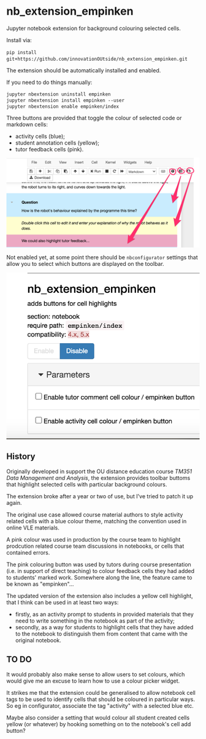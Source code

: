 # nb_extension_empinken
Jupyter notebook extension for background colouring selected cells.



Install via:

`pip install git+https://github.com/innovationOUtside/nb_extension_empinken.git`

The extension should be automatically installed and enabled.

If you need to do things manually:


```
jupyter nbextension uninstall empinken
jupyter nbextension install empinken --user
jupyter nbextension enable empinken/index
```


Three buttons are provided that toggle the colour of selected code or markdown cells:

- activity cells (blue);
- student annotation cells (yellow);
- tutor feedback cells (pink).


![](.images/empinken_buttons.png)

Not enabled yet, at some point there should be `nbconfigurator` settings that allow you to select which buttons are displayed on the toolbar.

![](.images/empinken_config.png)


## History

Originally developed in support the OU distance education course *TM351 Data Management and Analysis*, the extension provides toolbar buttoms that highlight selected cells with particular background colours.

The extension broke after a year or two of use, but I've tried to patch it up again.

The original use case allowed course material authors to style activity related cells with a blue colour theme, matching the convention used in online VLE materials.

A pink colour was used in production by the course team to highlight prodcution related course team discussions in notebooks, or cells that contained errors.

The pink colouring button was used by tutors during course presentation (i.e. in support of direct teaching) to colour feedback cells they had added to students' marked work. Somewhere along the line, the feature came to be known as "empinken"... 

The updated version of the extension also includes a yellow cell highlight, that I think can be used in at least two ways:

- firstly, as an activity prompt to students in provided materials that they need to write something in the notebook as part of the activity;
- secondly, as a way for students to highlight cells that they have added to the notebook to distinguish them from content that came with the original notebook.


## TO DO

It would probably also make sense to allow users to set colours, which would give me an excuse to learn how to use a colour picker widget.

It strikes me that the extension could be generalised to allow notebook cell tags to be used to identify cells that should be coloured in particular ways. So eg in configurator, associate the tag "activity" with a selected blue etc.

Maybe also consider a setting that would colour all student created cells yellow (or whatever) by hooking something on to the notebook's cell add button? 
